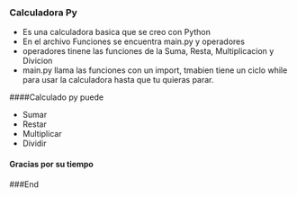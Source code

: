 ### Calculadora Py

- Es una calculadora basica que se creo con Python
-  En el archivo Funciones se encuentra main.py y operadores
- operadores tinene las funciones de la Suma, Resta, Multiplicacion y Divicion
- main.py llama las funciones con un import, tmabien tiene un ciclo while para usar la calculadora hasta que tu quieras parar.
  
####Calculado py puede

- Sumar
- Restar
- Multiplicar
- Dividir

#### Gracias por su tiempo
###End

